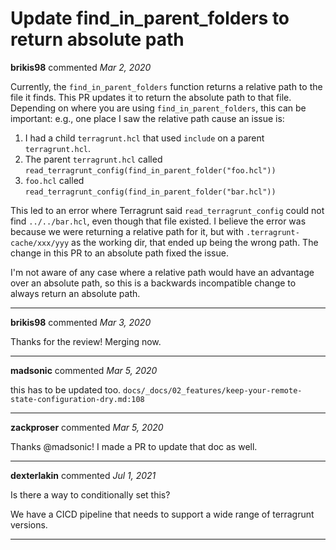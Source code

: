 # Update find_in_parent_folders to return absolute path

**brikis98** commented *Mar 2, 2020*

Currently, the `find_in_parent_folders` function returns a relative path to the file it finds. This PR updates it to return the absolute path to that file. Depending on where you are using `find_in_parent_folders`, this can be important: e.g., one place I saw the relative path cause an issue is:

1. I had a child `terragrunt.hcl` that used `include` on a parent `terragrunt.hcl`.
1. The parent `terragrunt.hcl` called `read_terragrunt_config(find_in_parent_folder("foo.hcl"))`
1. `foo.hcl` called `read_terragrunt_config(find_in_parent_folder("bar.hcl"))`

This led to an error where Terragrunt said `read_terragrunt_config` could not find `../../bar.hcl`, even though that file existed. I believe the error was because we were returning a relative path for it, but with `.terragrunt-cache/xxx/yyy` as the working dir, that ended up being the wrong path. The change in this PR to an absolute path fixed the issue.

I'm not aware of any case where a relative path would have an advantage over an absolute path, so this is a backwards incompatible change to always return an absolute path.
<br />
***


**brikis98** commented *Mar 3, 2020*

Thanks for the review! Merging now.
***

**madsonic** commented *Mar 5, 2020*

this has to be updated too. `docs/_docs/02_features/keep-your-remote-state-configuration-dry.md:108`
***

**zackproser** commented *Mar 5, 2020*

Thanks @madsonic! I made a PR to update that doc as well.
***

**dexterlakin** commented *Jul 1, 2021*

Is there a way to conditionally set this?

We have a CICD pipeline that needs to support a wide range of terragrunt versions.
***

